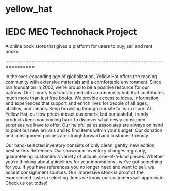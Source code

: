 # yellow_hat
IEDC MEC Technohack Project
================================================================

A online book store that gives a platform for users to buy, sell and rent books.

================================================================


In the ever-expanding age of globalization, Yellow Hat offers the reading community with extensive materials and a comfortable environment. Since our foundation in 2000, we’re proud to be a positive resource for our patrons.
   Our Library has transformed into a community hub that contributes much more than just free books. We provide access to ideas, information, and experiences that support and enrich lives for people of all ages, abilities, and means. Keep browsing through our site to learn more. At Yellow Hat,
 our low prices attract customers, but our tasteful, trendy products keep you coming back to discover what newly consigned surprises we have to offer. Our helpful sales associates are always on hand to point out new arrivals and to find items within your budget. Our donation and consignment policies are straightforward and customer-friendly. 
   
  Our hand-selected inventory consists of only clean, gently, new edition, best sellers Refrences. Our showroom inventory changes regularly, guaranteeing customers a variety of unique, one-of-a-kind pieces. Whether you’re thinking about guidelines for your innovations , we’ve got something for you. If you have references you no longer need and want to sell, we accept consignment sources. Our impressive stock is proof of the experienced taste in selecting items we know our customers will appreciate. Check us out today!
